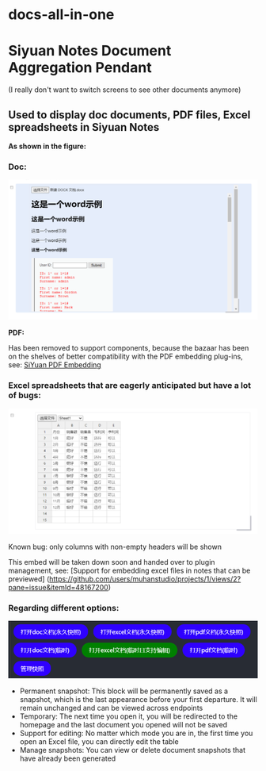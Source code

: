 # docs-all-in-one

# Siyuan Notes Document Aggregation Pendant

(I really don't want to switch screens to see other documents anymore)

## Used to display doc documents, PDF files, Excel spreadsheets in Siyuan Notes
**As shown in the figure:**

### Doc:

​​![image](readmeimg/image-20231023032708-zgoys10.png)

**PDF:**

Has been removed to support components, because the bazaar has been on the shelves of better compatibility with the PDF embedding plug-ins, see: [SiYuan PDF Embedding](https://github.com/muhanstudio/siyuan-plugin-embedding-pdf)

### Excel spreadsheets that are eagerly anticipated but have a lot of bugs:

​![image](readmeimg/image-20231023032826-12i5o8b.png)

Known bug: only columns with non-empty headers will be shown 

This embed will be taken down soon and handed over to plugin management, see: [Support for embedding excel files in notes that can be previewed] (https://github.com/users/muhanstudio/projects/1/views/2?pane=issue&itemId=48167200)

### Regarding different options:

​![image](readmeimg/image-20231023032945-j2urm4x.png)

* Permanent snapshot: This block will be permanently saved as a snapshot, which is the last appearance before your first departure. It will remain unchanged and can be viewed across endpoints
* Temporary: The next time you open it, you will be redirected to the homepage and the last document you opened will not be saved
* Support for editing: No matter which mode you are in, the first time you open an Excel file, you can directly edit the table
* Manage snapshots: You can view or delete document snapshots that have already been generated
